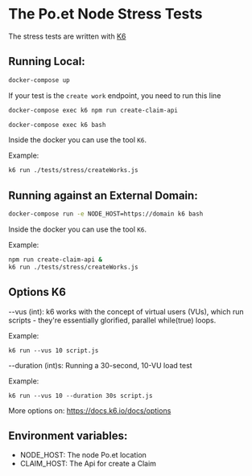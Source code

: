 # The Po.et Node Stress Tests

The stress tests are written with [K6](https://k6.io/)

## Running Local:

```bash
docker-compose up
```

If your test is the `create work` endpoint, you need to run this line

```bash
docker-compose exec k6 npm run create-claim-api
```

```bash
docker-compose exec k6 bash
```

Inside the docker you can use the tool `K6`. 

Example:

```bash
k6 run ./tests/stress/createWorks.js
```

## Running against an External Domain:

```bash
docker-compose run -e NODE_HOST=https://domain k6 bash
```

Inside the docker you can use the tool `K6`. 

Example:

```bash
npm run create-claim-api &
k6 run ./tests/stress/createWorks.js
```

## Options K6

--vus (int): k6 works with the concept of virtual users (VUs), which run scripts - they're essentially glorified, parallel while(true) loops.

Example:

`k6 run --vus 10 script.js`

--duration (int)s: Running a 30-second, 10-VU load test

Example:

`k6 run --vus 10 --duration 30s script.js`

More options on: https://docs.k6.io/docs/options

## Environment variables:

- NODE_HOST: The node Po.et location
- CLAIM_HOST: The Api for create a Claim

